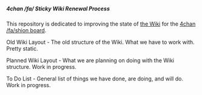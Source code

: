 ##### 4chan /fa/ Sticky Wiki Renewal Process

This repository is dedicated to improving the state of [the Wiki](http://tuxbell.com/index.php/Main_Page) for the [4chan /fa/shion board](4chan.org/fa/catalog).

Old Wiki Layout - The old structure of the Wiki. What we have to work with. Pretty static.

Planned Wiki Layout - What we are planning on doing with the Wiki structure. Work in progress.

To Do List - General list of things we have done, are doing, and will do. Work in progress.


